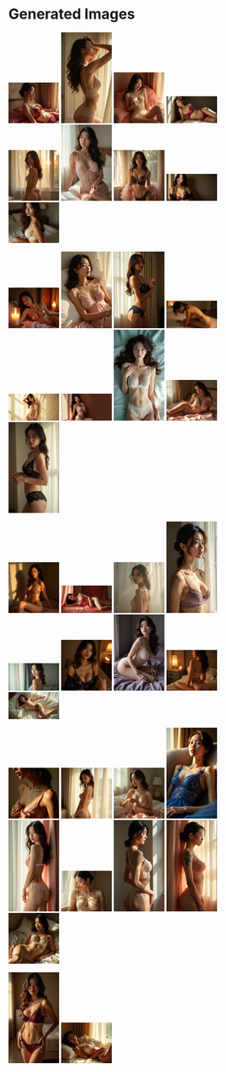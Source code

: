 # Generated Images



<img src="2025_07_22_01.webp" width="100"/> <img src="2025_07_22_02.webp" width="100"/> <img src="2025_07_22_03.webp" width="100"/> <img src="2025_07_22_04.webp" width="100"/> <img src="2025_07_22_05.webp" width="100"/> <img src="2025_07_22_06.webp" width="100"/> <img src="2025_07_22_07.webp" width="100"/> <img src="2025_07_22_08.webp" width="100"/> <img src="2025_07_22_09.webp" width="100"/>

<img src="2025_07_22_10.webp" width="100"/> <img src="2025_07_22_11.webp" width="100"/> <img src="2025_07_22_12.webp" width="100"/> <img src="2025_07_22_13.webp" width="100"/> <img src="2025_07_22_14.webp" width="100"/> <img src="2025_07_22_15.webp" width="100"/> <img src="2025_07_22_16.webp" width="100"/> <img src="2025_07_22_17.webp" width="100"/> <img src="2025_07_22_18.webp" width="100"/>

<img src="2025_07_22_19.webp" width="100"/> <img src="2025_07_22_20.webp" width="100"/> <img src="2025_07_22_21.webp" width="100"/> <img src="2025_07_22_22.webp" width="100"/> <img src="2025_07_22_23.webp" width="100"/> <img src="2025_07_22_24.webp" width="100"/> <img src="2025_07_22_25.webp" width="100"/> <img src="2025_07_22_26.webp" width="100"/> <img src="2025_07_22_27.webp" width="100"/>

<img src="2025_07_22_28.webp" width="100"/> <img src="2025_07_22_29.webp" width="100"/> <img src="2025_07_22_30.webp" width="100"/> <img src="2025_07_22_31.webp" width="100"/> <img src="2025_07_22_32.webp" width="100"/> <img src="2025_07_22_33.webp" width="100"/> <img src="2025_07_22_34.webp" width="100"/> <img src="2025_07_22_35.webp" width="100"/> <img src="2025_07_22_36.webp" width="100"/>

<img src="2025_07_22_37.webp" width="100"/> <img src="2025_07_22_38.webp" width="100"/>